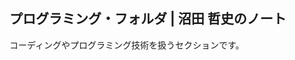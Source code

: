 <link href="https://satoshi-numata.github.io/notes/custom.css" rel="stylesheet">
<link href="https://use.fontawesome.com/releases/v6.7.2/css/all.css" rel="stylesheet">

## プログラミング・フォルダ | 沼田 哲史のノート

コーディングやプログラミング技術を扱うセクションです。
